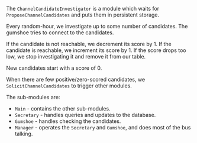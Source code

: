 
The `ChannelCandidateInvestigator` is a module which waits for
`ProposeChannelCandidates` and puts them in persistent storage.

Every random-hour, we investigate up to some number of candidates.
The gumshoe tries to connect to the candidates.

If the candidate is not reachable, we decrement its score by 1.
If the candidate is reachable, we increment its score by 1.
If the score drops too low, we stop investigating it and remove it from
our table.

New candidates start with a score of 0.

When there are few positive/zero-scored candidates, we
`SolicitChannelCandidates` to trigger other modules.

The sub-modules are:

* `Main` - contains the other sub-modules.
* `Secretary` - handles queries and updates to the database.
* `Gumshoe` - handles checking the candidates.
* `Manager` - operates the `Secretary` and `Gumshoe`, and does most of
  the bus talking.
